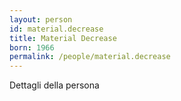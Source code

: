 ```yaml
---
layout: person
id: material.decrease
title: Material Decrease
born: 1966
permalink: /people/material.decrease
---
```


Dettagli della persona 